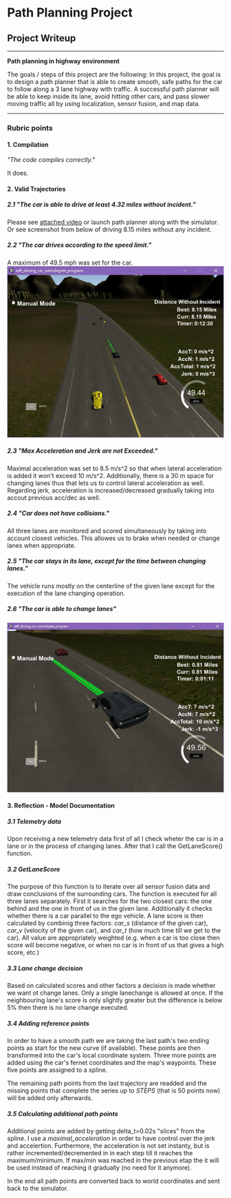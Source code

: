 # **Path Planning Project**

## Project Writeup

---

**Path planning in highway environment**

The goals / steps of this project are the following:
In this project, the goal is to design a path planner that is able to create smooth, safe paths for the car to follow along a 3 lane highway with traffic. A successful path planner will be able to keep inside its lane, avoid hitting other cars, and pass slower moving traffic all by using localization, sensor fusion, and map data.

[//]: # (Image References)

[image1]: ./img/pathplan1.jpg
[image2]: ./img/pathplan2.jpg
[image3]: ./img/pathplan3.jpg
[image4]: ./img/pathplan4.jpg

---

### Rubric points

#### 1. Compilation

_"The code compiles correctly."_

It does.

#### 2. Valid Trajectories

##### 2.1 _"The car is able to drive at least 4.32 miles without incident."_

Please see [attached video](https://github.com/cscsatho/CarND-Path-Planning-P1/blob/master/img/output4x.mp4) or launch path planner along with the simulator. Or see screenshot from below of driving 8.15 miles without any incident.

##### 2.2 _"The car drives according to the speed limit."_

A maximum of 49.5 mph was set for the car.
![image2]

##### 2.3 _"Max Acceleration and Jerk are not Exceeded."_

Maximal acceleration was set to 8.5 m/s^2 so that when lateral acceleration is added it won't exceed 10 m/s^2. Additionally, there is a 30 m space for changing lanes thus that lets us to control lateral acceleration as well. Regarding jerk, acceleration is increased/decreased gradually taking into accout previous acc/dec as well.

##### 2.4 _"Car does not have collisions."_

All three lanes are monitored and scored simultaneously by taking into account closest vehicles. This allowes us to brake when needed or change lanes when appropriate.

##### 2.5 _"The car stays in its lane, except for the time between changing lanes."_

The vehicle runs mostly on the centerline of the given lane except for the execution of the lane changing operation.

##### 2.6 _"The car is able to change lanes"_

![image4]

#### 3. Reflection - Model Documentation

##### 3.1 Telemetry data

Upon receiving a new telemetry data first of all I check wheter the car is in a lane or in the process of changing lanes.
After that I call the GetLaneScore() function.

##### 3.2 GetLaneScore

The purpose of this function is to iterate over all sensor fusion data and draw conclusions of the surrounding cars.
The function is executed for all three lanes separately. First it searches for the two closest cars: the one behind and the one in front of us in the given lane. Additionally it checks whether there is a car parallel to the ego vehicle.
A lane score is then calculated by combinig three factors: _car_s_ (distance of the given car), _car_v_ (velocity of the given car), and _car_t_ (how much time till we get to the car). All value are appropriately weighted (e.g. when a car is too close then score will become negative, or when no car is in front of us that gives a high score, etc.)

##### 3.3 Lane change decision

Based on calculated scores and other factors a decision is made whether we want ot change lanes. Only a single lanechange is allowed at once. If the neighbouring lane's score is only slightly greater but the difference is below 5% then there is no lane change executed.

##### 3.4 Adding reference points

In order to have a smooth path we are taking the last path's two ending points as start for the new curve (if available). These points are then transformed into the car's local coordinate system. Three more points are added using the car's fernet coordinates and the map's waypoints. These five points are assigned to a spline.

The remaining path points from the last trajectory are readded and the missing points that complete the series up to _STEPS_ (that is 50 points now) will be added only afterwards.

##### 3.5 Calculating additional path points

Additional points are added by getting delta_t=0.02s "slices" from the spline. I use a _maximal_acceleration_ in order to have control over the jerk and accelertion. Furthermore, the acceleration is not set instanty, but is rather incremented/decremented in in each step till it reaches the maximum/minimum. If max/min was reached in the previous etap the it will be used instead of reaching it gradually (no need for it anymore).

In the end all path points are converted back to world coordinates and sent back to the simulator.

